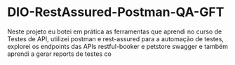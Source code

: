 # DIO-RestAssured-Postman-QA-GFT

Neste projeto eu botei em prática as ferramentas que aprendi no curso de Testes de API, utilizei postman e rest-assured para a automação de testes,
explorei os endpoints das APIs restful-booker e petstore swagger e também aprendi a gerar reports de testes co
